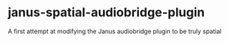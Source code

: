 # janus-spatial-audiobridge-plugin
A first attempt at modifying the Janus audiobridge plugin to be truly spatial
